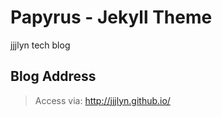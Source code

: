 # Papyrus - Jekyll Theme

jjjlyn tech blog

## Blog Address

> Access via: http://jjjlyn.github.io/
